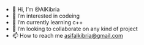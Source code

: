 - 👋 Hi, I’m @AlKibria
- 👀 I’m interested in codeing
- 🌱 I’m currently learning c++
- 💞️ I’m looking to collaborate on any kind of project
- 📫 How to reach me asifalkibria@gmail.com

<!---
AlKibria/AlKibria is a ✨ special ✨ repository because its `README.md` (this file) appears on your GitHub profile.
You can click the Preview link to take a look at your changes.
--->
